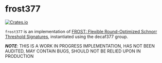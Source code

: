 # frost377

[![Crates.io][crates-badge]][crates-url]

[crates-badge]: https://img.shields.io/crates/v/frost377.svg
[crates-url]: https://crates.io/crates/frost377

`frost377` is an implementation of [FROST: Flexible Round-Optimized Schnorr Threshold Signatures](https://eprint.iacr.org/2020/852.pdf), instantiated using the decaf377 group.


***NOTE***: THIS IS A WORK IN PROGRESS IMPLEMENTATION, HAS NOT BEEN AUDITED, MAY CONTAIN BUGS, SHOULD NOT BE RELIED UPON IN PRODUCTION